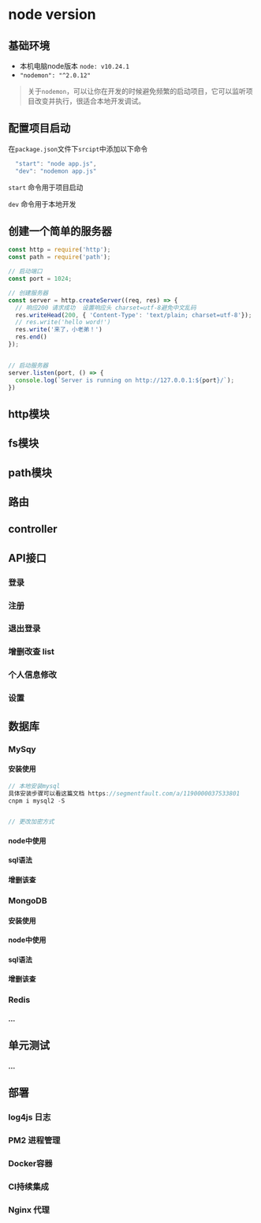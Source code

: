 # node version
## 基础环境
- 本机电脑node版本 `node: v10.24.1`
- `"nodemon": "^2.0.12"`

> 关于`nodemon`，可以让你在开发的时候避免频繁的启动项目，它可以监听项目改变并执行，很适合本地开发调试。

## 配置项目启动
在`package.json`文件下`srcipt`中添加以下命令
```js
  "start": "node app.js",
  "dev": "nodemon app.js"
```

`start` 命令用于项目启动

`dev` 命令用于本地开发

## 创建一个简单的服务器
```js
const http = require('http');
const path = require('path');

// 启动端口
const port = 1024;

// 创建服务器
const server = http.createServer((req, res) => {
  // 响应200 请求成功  设置响应头 charset=utf-8避免中文乱码 
  res.writeHead(200, { 'Content-Type': 'text/plain; charset=utf-8'});
  // res.write('hello word!')
  res.write('来了，小老弟！')
  res.end()
});


// 启动服务器
server.listen(port, () => {
  console.log(`Server is running on http://127.0.0.1:${port}/`);
})
```


## http模块


## fs模块

## path模块

## 路由

## controller



## API接口
### 登录

### 注册

### 退出登录

### 增删改查 list

### 个人信息修改

### 设置




## 数据库
### MySqy
#### 安装使用
```js
// 本地安装mysql 
具体安装步骤可以看这篇文档 https://segmentfault.com/a/1190000037533801
cnpm i mysql2 -S


// 更改加密方式

```
#### node中使用

#### sql语法

#### 增删该查

### MongoDB
#### 安装使用

#### node中使用

#### sql语法

#### 增删该查

### Redis
#### ...


## 单元测试
#### ...

## 部署
### log4js 日志

### PM2 进程管理

### Docker容器

### CI持续集成

### Nginx 代理